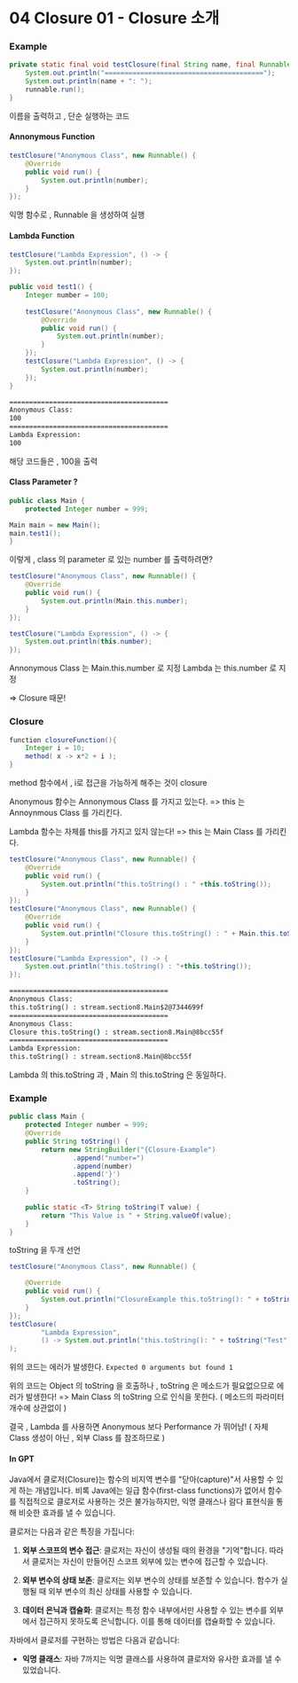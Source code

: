 # 04 Closure 01 - Closure 소개

### Example

```java
private static final void testClosure(final String name, final Runnable runnable) {  
    System.out.println("========================================");  
    System.out.println(name + ": ");  
    runnable.run();  
}
```

이름을 출력하고 , 단순 실행하는 코드
#### Annonymous Function

```java
testClosure("Anonymous Class", new Runnable() {  
    @Override  
    public void run() {  
        System.out.println(number);  
    }  
});
```

익명 함수로 , Runnable 을 생성하여 실행

#### Lambda Function
```java
testClosure("Lambda Expression", () -> {  
    System.out.println(number);  
});
```

```java
public void test1() {  
    Integer number = 100;  
  
    testClosure("Anonymous Class", new Runnable() {  
        @Override  
        public void run() {  
            System.out.println(number);  
        }  
    });  
    testClosure("Lambda Expression", () -> {  
        System.out.println(number);  
    });  
}
```

```cmd
========================================
Anonymous Class: 
100
========================================
Lambda Expression: 
100
```

해당 코드들은 , 100을 출력

#### Class Parameter ?

```java
public class Main {  
    protected Integer number = 999;

Main main = new Main();  
main.test1();
}
```

이렇게 , class 의 parameter 로 있는
number 를 출력하려면?

```java
testClosure("Anonymous Class", new Runnable() {  
    @Override  
    public void run() {  
        System.out.println(Main.this.number);  
    }  
});  

testClosure("Lambda Expression", () -> {  
    System.out.println(this.number);  
});
```

Annonymous Class 는 Main.this.number 로 지정
Lambda 는 this.number 로 지정

=> Closure 때문!
### Closure
```java
function closureFunction(){
	Integer i = 10;
	method( x -> x*2 + i );
}
```

method 함수에서 , i로 접근을 가능하게 해주는 것이 closure

Anonymous 함수는 Annonymous Class 를 가지고 있는다.
=> this 는 Annoynmous Class 를 가리킨다.

Lambda 함수는 자체를 this를 가지고 있지 않는다!
=> this 는 Main Class 를 가리킨다.

```java
testClosure("Anonymous Class", new Runnable() {  
    @Override  
    public void run() {  
        System.out.println("this.toString() : " +this.toString());  
    }  
});  
testClosure("Anonymous Class", new Runnable() {  
    @Override  
    public void run() {  
        System.out.println("Closure this.toString() : " + Main.this.toString());  
    }  
});  
testClosure("Lambda Expression", () -> {  
    System.out.println("this.toString() : "+this.toString());  
});
```

```cmd
========================================
Anonymous Class: 
this.toString() : stream.section8.Main$2@7344699f
========================================
Anonymous Class: 
Closure this.toString() : stream.section8.Main@8bcc55f
========================================
Lambda Expression: 
this.toString() : stream.section8.Main@8bcc55f
```

Lambda 의 this.toString 과 , Main 의 this.toString 은 동일하다.

### Example

```java
public class Main {  
    protected Integer number = 999;
	@Override  
	public String toString() {  
	    return new StringBuilder("{Closure-Example")  
	            .append("number=")  
	            .append(number)  
	            .append('}')  
	            .toString();  
	}  
	  
	public static <T> String toString(T value) {  
	    return "This Value is " + String.valueOf(value);  
	}
}
```

toString 을 두개 선언

```java
testClosure("Anonymous Class", new Runnable() {  

    @Override  
    public void run() {  
        System.out.println("ClosureExample this.toString(): " + toString("Test"));  
    }  
});  
testClosure(  
        "Lambda Expression",  
        () -> System.out.println("this.toString(): " + toString("Test"))  
);
```

위의 코드는 에러가 발생한다.
`Expected 0 arguments but found 1`

위의 코드는 Object 의 toString 을 호출하나 , toString 은 메소드가 필요없으므로 에러가 발생한다!
=> Main Class 의 toString 으로 인식을 못한다.
( 메소드의 파라미터 개수에 상관없이 )

결국 , Lambda 를 사용하면 Anonymous 보다 Performance 가 뛰어남!
( 자체 Class 생성이 아닌 , 외부 Class 를 참조하므로 )

#### In GPT

Java에서 클로저(Closure)는 함수의 비지역 변수를 "닫아(capture)"서 사용할 수 있게 하는 개념입니다. 비록 Java에는 일급 함수(first-class functions)가 없어서 함수를 직접적으로 클로저로 사용하는 것은 불가능하지만, 익명 클래스나 람다 표현식을 통해 비슷한 효과를 낼 수 있습니다.

클로저는 다음과 같은 특징을 가집니다:

1. **외부 스코프의 변수 접근**: 클로저는 자신이 생성될 때의 환경을 "기억"합니다. 따라서 클로저는 자신이 만들어진 스코프 외부에 있는 변수에 접근할 수 있습니다.

2. **외부 변수의 상태 보존**: 클로저는 외부 변수의 상태를 보존할 수 있습니다. 함수가 실행될 때 외부 변수의 최신 상태를 사용할 수 있습니다.

3. **데이터 은닉과 캡슐화**: 클로저는 특정 함수 내부에서만 사용할 수 있는 변수를 외부에서 접근하지 못하도록 은닉합니다. 이를 통해 데이터를 캡슐화할 수 있습니다.


자바에서 클로저를 구현하는 방법은 다음과 같습니다:

- **익명 클래스**: 자바 7까지는 익명 클래스를 사용하여 클로저와 유사한 효과를 낼 수 있었습니다.